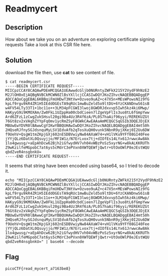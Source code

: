 # Readmycert

## Description

How about we take you on an adventure on exploring certificate signing requests
Take a look at this CSR file here.

## Solution

download the file then, use **cat** to see content of file.

```
$ cat readmycert.csr
-----BEGIN CERTIFICATE REQUEST-----
MIICpzCCAY8CAQAwPDEmMCQGA1UEAwwdcGljb0NURntyZWFkX215Y2VydF9hNzE2
M2JlOH0xEjAQBgNVBCkMCWN0ZlBsYXllcjCCASIwDQYJKoZIhvcNAQEBBQADggEP
ADCCAQoCggEBAL6KBBqiFmUHDwT3NtVw+Ozveo9uAZ+c47X5n+MEsWPowsNIz9fG
kpLf9rgu9kR4ZR1H5IEddOGEsTA9qRUc1mwBuZeld5o9ltDU+6YzCKANDnwS61sB
w4FV54LTy33T1+1bc11o++3LM34pFCGWI3lwoj8GWDRJdxvvp5Iwh5kz4ki6Mwp/
HAKyyG9i9KMOXAm/Zw0FkL1UZppHa00cbdCieen7lZgeVpFlIs3uo8tL6fGmpYww
Ard6ZFzL1zCwgZukSHsul20gi9Ba4Uz3R4f6zA/PL0S7haAif96yyi/REREKUZGt
76Gt8zv2xVAqhZYYpFqOmv1ycRmZSyF8GWkCAwEAAaAmMCQGCSqGSIb3DQEJDjEX
MBUwEwYDVR0lBAwwCgYIKwYBBQUHAwIwDQYJKoZIhvcNAQELBQADggEBAI4mtS0h
2HQseRJfnySGJdsnquMyLSV1EdvAfb2qTosXuQH0vunk5NbnR9yjXKej0I2Uu6DW
f9UehV+QsgW1tmZKpjGXj602nESDBVwiyNw84AXaW74+vH1lVKu9YFf08GI40Fee
jYYjQLz6DatXL0Qsuyjjo/MF1W1z/N7ErLvox7tj+dIOfEs14LYx61JrwwcAw8Ak
1lo4gwusg/+aEpAhDcw62Bjh2iGfwydHV7vh04vWBzPoSz5xyrNG+w8kALKKRUTh
Z9wKzilfeMGpobC7at6ys5cMdrC3ePVxn0XWTQEWfjQwtr+UtOoOWlP8eJEstWQU
qbdZveR4nsgbnkU=
-----END CERTIFICATE REQUEST-----
```

It seems that string have been encoded using base64, so I tried to decode it.

```
echo "MIICpzCCAY8CAQAwPDEmMCQGA1UEAwwdcGljb0NURntyZWFkX215Y2VydF9hNzE2
M2JlOH0xEjAQBgNVBCkMCWN0ZlBsYXllcjCCASIwDQYJKoZIhvcNAQEBBQADggEP
ADCCAQoCggEBAL6KBBqiFmUHDwT3NtVw+Ozveo9uAZ+c47X5n+MEsWPowsNIz9fG
kpLf9rgu9kR4ZR1H5IEddOGEsTA9qRUc1mwBuZeld5o9ltDU+6YzCKANDnwS61sB
w4FV54LTy33T1+1bc11o++3LM34pFCGWI3lwoj8GWDRJdxvvp5Iwh5kz4ki6Mwp/
HAKyyG9i9KMOXAm/Zw0FkL1UZppHa00cbdCieen7lZgeVpFlIs3uo8tL6fGmpYww
Ard6ZFzL1zCwgZukSHsul20gi9Ba4Uz3R4f6zA/PL0S7haAif96yyi/REREKUZGt
76Gt8zv2xVAqhZYYpFqOmv1ycRmZSyF8GWkCAwEAAaAmMCQGCSqGSIb3DQEJDjEX
MBUwEwYDVR0lBAwwCgYIKwYBBQUHAwIwDQYJKoZIhvcNAQELBQADggEBAI4mtS0h
2HQseRJfnySGJdsnquMyLSV1EdvAfb2qTosXuQH0vunk5NbnR9yjXKej0I2Uu6DW
f9UehV+QsgW1tmZKpjGXj602nESDBVwiyNw84AXaW74+vH1lVKu9YFf08GI40Fee
jYYjQLz6DatXL0Qsuyjjo/MF1W1z/N7ErLvox7tj+dIOfEs14LYx61JrwwcAw8Ak
1lo4gwusg/+aEpAhDcw62Bjh2iGfwydHV7vh04vWBzPoSz5xyrNG+w8kALKKRUTh
Z9wKzilfeMGpobC7at6ys5cMdrC3ePVxn0XWTQEWfjQwtr+UtOoOWlP8eJEstWQU
qbdZveR4nsgbnkU=" | base64 --decode
```

## Flag
    picoCTF{read_mycert_a7163be8}